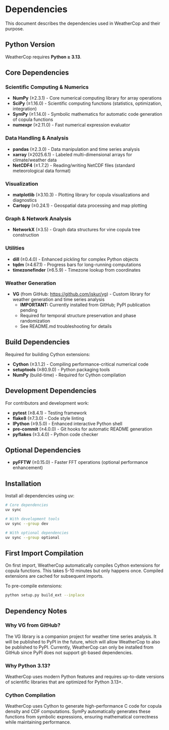 # Dependencies

This document describes the dependencies used in WeatherCop and their purpose.

## Python Version

WeatherCop requires **Python ≥ 3.13**.

## Core Dependencies

### Scientific Computing & Numerics

- **NumPy** (≥2.3.1) - Core numerical computing library for array operations
- **SciPy** (≥1.16.0) - Scientific computing functions (statistics, optimization, integration)
- **SymPy** (≥1.14.0) - Symbolic mathematics for automatic code generation of copula functions
- **numexpr** (≥2.11.0) - Fast numerical expression evaluator

### Data Handling & Analysis

- **pandas** (≥2.3.0) - Data manipulation and time series analysis
- **xarray** (≥2025.6.1) - Labeled multi-dimensional arrays for climate/weather data
- **NetCDF4** (≥1.7.2) - Reading/writing NetCDF files (standard meteorological data format)

### Visualization

- **matplotlib** (≥3.10.3) - Plotting library for copula visualizations and diagnostics
- **Cartopy** (≥0.24.1) - Geospatial data processing and map plotting

### Graph & Network Analysis

- **NetworkX** (≥3.5) - Graph data structures for vine copula tree construction

### Utilities

- **dill** (≥0.4.0) - Enhanced pickling for complex Python objects
- **tqdm** (≥4.67.1) - Progress bars for long-running computations
- **timezonefinder** (≥6.5.9) - Timezone lookup from coordinates

### Weather Generation

- **VG** (from GitHub: https://github.com/iskur/vg) - Custom library for weather generation and time series analysis
  - **IMPORTANT:** Currently installed from GitHub; PyPI publication pending
  - Required for temporal structure preservation and phase randomization
  - See README.md troubleshooting for details

## Build Dependencies

Required for building Cython extensions:

- **Cython** (≥3.1.2) - Compiling performance-critical numerical code
- **setuptools** (≥80.9.0) - Python packaging tools
- **NumPy** (build-time) - Required for Cython compilation

## Development Dependencies

For contributors and development work:

- **pytest** (≥8.4.1) - Testing framework
- **flake8** (≥7.3.0) - Code style linting
- **IPython** (≥9.5.0) - Enhanced interactive Python shell
- **pre-commit** (≥4.0.0) - Git hooks for automatic README generation
- **pyflakes** (≥3.4.0) - Python code checker

## Optional Dependencies

- **pyFFTW** (≥0.15.0) - Faster FFT operations (optional performance enhancement)

## Installation

Install all dependencies using uv:

```bash
# Core dependencies
uv sync

# With development tools
uv sync --group dev

# With optional dependencies
uv sync --group optional
```

## First Import Compilation

On first import, WeatherCop automatically compiles Cython extensions for copula functions.
This takes 5-10 minutes but only happens once. Compiled extensions are cached for subsequent imports.

To pre-compile extensions:

```bash
python setup.py build_ext --inplace
```

## Dependency Notes

### Why VG from GitHub?

The VG library is a companion project for weather time series analysis. It will be published to PyPI
in the future, which will allow WeatherCop to also be published to PyPI. Currently, WeatherCop
can only be installed from GitHub since PyPI does not support git-based dependencies.

### Why Python 3.13?

WeatherCop uses modern Python features and requires up-to-date versions of scientific libraries
that are optimized for Python 3.13+.

### Cython Compilation

WeatherCop uses Cython to generate high-performance C code for copula density and CDF computations.
SymPy automatically generates these functions from symbolic expressions, ensuring mathematical
correctness while maintaining performance.
